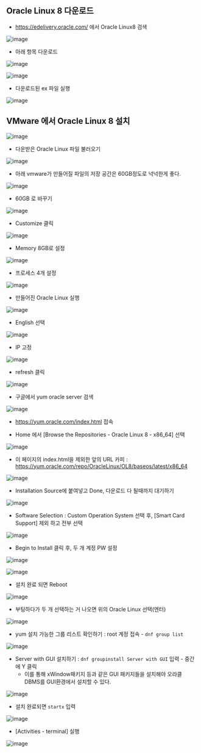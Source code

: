 ## Oracle Linux 8 다운로드

- https://edelivery.oracle.com/ 에서 Oracle Linux8 검색


![image](https://user-images.githubusercontent.com/77392444/117553757-4be3d880-b08e-11eb-8d79-8db270aa59e7.png)


- 아래 항목 다운로드 

![image](https://user-images.githubusercontent.com/77392444/117553734-2525a200-b08e-11eb-934c-f79b346db5d8.png)
 

![image](https://user-images.githubusercontent.com/77392444/117553716-1343ff00-b08e-11eb-9eb7-e4924e0bdcf5.png)

- 다운로드된 ex 파일 실행

![image](https://user-images.githubusercontent.com/77392444/117552030-028e8b80-b084-11eb-93ac-5abcafedaca2.png)



## VMware 에서 Oracle Linux 8 설치

![image](https://user-images.githubusercontent.com/77392444/117552061-4386a000-b084-11eb-952a-c8baa5dbeee9.png)


- 다운받은 Oracle Linux 파일 불러오기

![image](https://user-images.githubusercontent.com/77392444/117552071-513c2580-b084-11eb-9fa5-14085e99b8fe.png)

- 아래 vmware가 만들어질 파일의 저장 공간은 60GB정도로 넉넉한게 좋다.

![image](https://user-images.githubusercontent.com/77392444/117552134-a24c1980-b084-11eb-8c00-921da85cce4c.png)


- 60GB 로 바꾸기

![image](https://user-images.githubusercontent.com/77392444/117552198-eb03d280-b084-11eb-86ff-3424601f4ad1.png)


- Customize 클릭

![image](https://user-images.githubusercontent.com/77392444/117552229-0c64be80-b085-11eb-88cf-887799c91175.png)


- Memory 8GB로 설정

![image](https://user-images.githubusercontent.com/77392444/117552252-27373300-b085-11eb-878a-d6cb8f01d3b2.png)

- 프로세스 4개 설정

![image](https://user-images.githubusercontent.com/77392444/117552311-78472700-b085-11eb-9385-6579e4e61417.png)

- 만들어진 Oracle Linux 실행

![image](https://user-images.githubusercontent.com/77392444/117552323-93b23200-b085-11eb-9caa-2d00d45bf4a6.png)

- English 선택 

![image](https://user-images.githubusercontent.com/77392444/117552466-716ce400-b086-11eb-9865-c4e8d099dfba.png)

- IP 고정

![image](https://user-images.githubusercontent.com/77392444/117552608-754d3600-b087-11eb-9d0e-b69208b3db61.png)

- refresh 클릭

![image](https://user-images.githubusercontent.com/77392444/117552666-c52bfd00-b087-11eb-87a7-78938cad624a.png)


- 구글에서 yum oracle server 검색

![image](https://user-images.githubusercontent.com/77392444/117552687-f1477e00-b087-11eb-9080-bd010743fd95.png)


- https://yum.oracle.com/index.html 접속

- Home 에서 [Browse the Repositories - Oracle Linux 8 - x86_64] 선택

![image](https://user-images.githubusercontent.com/77392444/117552794-906c7580-b088-11eb-9d56-9b172c089d4b.png)



- 이 페이지의 index.html을 제외한 앞의 URL 카피 : https://yum.oracle.com/repo/OracleLinux/OL8/baseos/latest/x86_64


![image](https://user-images.githubusercontent.com/77392444/117552815-ab3eea00-b088-11eb-9750-07e9d9184db0.png)


- Installation Source에 붙여넣고 Done, 다운로드 다 될때까지 대기하기

![image](https://user-images.githubusercontent.com/77392444/117552876-02dd5580-b089-11eb-9696-799ad7010c87.png)

- Software Selection : Custom Operation System 선택 후, [Smart Card Support] 제외 하고 전부 선택

![image](https://user-images.githubusercontent.com/77392444/117553652-bfd1b100-b08d-11eb-8b2a-01dc4007317d.png)


- Begin to Install 클릭 후, 두 개 계정 PW 설정

![image](https://user-images.githubusercontent.com/77392444/117553041-176e1d80-b08a-11eb-841b-8f3f8b041f67.png)


![image](https://user-images.githubusercontent.com/77392444/117553016-f86f8b80-b089-11eb-811c-a7a424a856c5.png)



- 설치 완료 되면 Reboot

![image](https://user-images.githubusercontent.com/77392444/117553195-ff4ace00-b08a-11eb-9c20-7e23972946b8.png)


- 부팅하다가 두 개 선택하는 거 나오면 위의 Oracle Linux 선택(엔터)

![image](https://user-images.githubusercontent.com/77392444/117553402-6ae16b00-b08c-11eb-978d-34aab298341d.png)


- yum 설치 가능한 그룹 리스트 확인하기 : root 계정 접속 - `dnf group list`

![image](https://user-images.githubusercontent.com/77392444/117553228-30c39980-b08b-11eb-8659-9ad1d96a699f.png)


-  Server with GUI 설치하기 : `dnf groupinstall Server with GUI` 입력 - 중간에 Y 클릭
    - 이를 통해 xWindow패키지 등과 같은 GUI 패키지들을 설치해야 오라클 DBMS를 GUI환경에서 설치할 수 있다. 

![image](https://user-images.githubusercontent.com/77392444/117553329-de36ad00-b08b-11eb-960b-ac08e1a49562.png)


- 설치 완료되면 `startx` 입력

![image](https://user-images.githubusercontent.com/77392444/117553283-9b74d500-b08b-11eb-8be3-23232b2b7ff6.png)

- [Activities - terminal] 실행

![image](https://user-images.githubusercontent.com/77392444/117553678-e1329d00-b08d-11eb-99aa-a6bdf72ed2f3.png)
